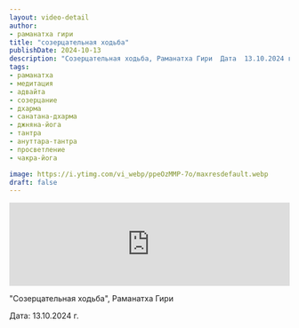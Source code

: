 ```yaml
---
layout: video-detail
author:
- раманатха гири
title: "созерцательная ходьба"
publishDate: 2024-10-13
description: "Созерцательная ходьба, Раманатха Гири  Дата  13.10.2024 г."
tags: 
- раманатха
- медитация
- адвайта
- созерцание
- дхарма
- санатана-дхарма
- джняна-йога
- тантра
- ануттара-тантра
- просветление
- чакра-йога

image: https://i.ytimg.com/vi_webp/ppeOzMMP-7o/maxresdefault.webp
draft: false
---
```


<iframe width="100%" src="https://www.youtube.com/embed/ppeOzMMP-7o" frameborder="0" allowfullscreen=""></iframe> 

 "Созерцательная ходьба", Раманатха Гири

 Дата: 13.10.2024 г.

  

 
